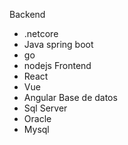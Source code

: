 Backend
* .netcore
* Java spring boot
* go 
* nodejs
Frontend
* React
* Vue
* Angular
Base de datos
* Sql Server
* Oracle
* Mysql
